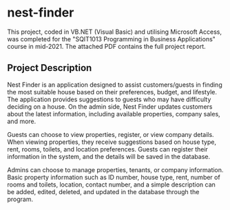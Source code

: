 # nest-finder

This project, coded in VB.NET (Visual Basic) and utilising Microsoft Access, was completed for the "SQIT1013 Programming in Business Applications" course in mid-2021. The attached PDF contains the full project report.

## Project Description

Nest Finder is an application designed to assist customers/guests in finding the most suitable house based on their preferences, budget, and lifestyle. The application provides suggestions to guests who may have difficulty deciding on a house. On the admin side, Nest Finder updates customers about the latest information, including available properties, company sales, and more.

Guests can choose to view properties, register, or view company details. When viewing properties, they receive suggestions based on house type, rent, rooms, toilets, and location preferences. Guests can register their information in the system, and the details will be saved in the database.

Admins can choose to manage properties, tenants, or company information. Basic property information such as ID number, house type, rent, number of rooms and toilets, location, contact number, and a simple description can be added, edited, deleted, and updated in the database through the program.

